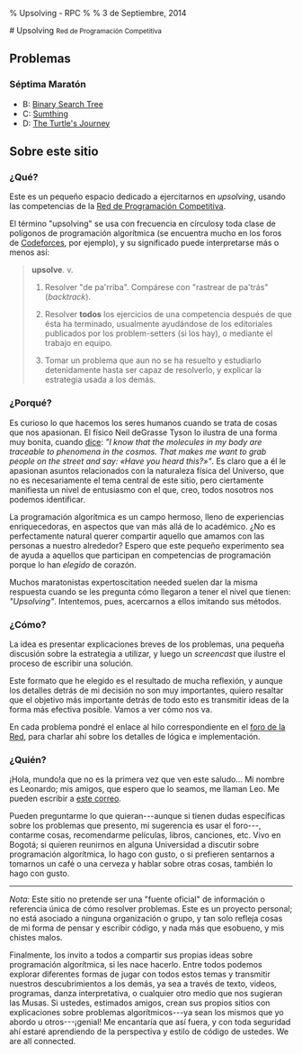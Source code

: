 % Upsolving - RPC
%
% 3 de Septiembre, 2014

<div class="jumbotron">
# Upsolving <small>Red de Programación Competitiva</small>
</div>

## Problemas

### Séptima Maratón

* B: [Binary Search Tree](binary-search-tree/)
* C: [Sumthing](sumthing/)
* D: [The Turtle's Journey](the-turtles-journey/)

## Sobre este sitio

### ¿Qué?

Este es un pequeño espacio dedicado a ejercitarnos en *upsolving*, usando las
competencias de la [Red de Programación
Competitiva](http://redprogramacioncompetitiva.org/).

El término "upsolving" se usa con frecuencia en círculos<span n>y toda clase
de polígonos</span> de programación algorítmica (se encuentra mucho en los
foros de [Codeforces](http://codeforces.com/), por ejemplo), y su significado
puede interpretarse más o menos así:

> **upsolve**. v.
>
> 1. Resolver "de pa'rriba". Compárese con "rastrear de pa'trás" (*backtrack*).
>
> 2. Resolver **todos** los ejercicios de una competencia después de que ésta ha
>    terminado, usualmente ayudándose de los editoriales publicados por los
>    problem-setters (si los hay), o mediante el trabajo en equipo.
>
> 3. Tomar un problema que aun no se ha resuelto y estudiarlo detenidamente
>    hasta ser capaz de resolverlo, y explicar la estrategia usada a los demás.


### ¿Porqué?

Es curioso lo que hacemos los seres humanos cuando se trata de cosas que nos
apasionan. El físico Neil deGrasse Tyson lo ilustra de una forma muy bonita,
cuando [dice](https://www.youtube.com/watch?v=XGK84Poeynk): *"I know that the
molecules in my body are traceable to phenomena in the cosmos. That makes me
want to grab people on the street and say: «Have you heard this?»"*. Es claro
que a él le apasionan asuntos relacionados con la naturaleza física del
Universo, que no es necesariamente el tema central de este sitio, pero
ciertamente manifiesta un nivel de entusiasmo con el que, creo, todos nosotros
nos podemos identificar.

La programación algorítmica es un campo hermoso, lleno de experiencias
enriquecedoras, en aspectos que van más allá de lo académico. ¿No es
perfectamente natural querer compartir aquello que amamos con las personas
a nuestro alrededor? Espero que este pequeño experimento sea de ayuda
a aquellos que participan en competencias de programación porque lo han
*elegido* de corazón.

Muchos maratonistas expertos<span n>citation needed</span> suelen dar la misma
respuesta cuando se les pregunta cómo llegaron a tener el nivel que tienen:
*"Upsolving"*. Intentemos, pues, acercarnos a ellos imitando sus métodos.

### ¿Cómo?

La idea es presentar explicaciones breves de los problemas, una pequeña
discusión sobre la estrategia a utilizar, y luego un *screencast* que ilustre
el proceso de escribir una solución.

Este formato que he elegido es el resultado de mucha reflexión, y aunque los
detalles detrás de mi decisión no son muy importantes, quiero resaltar que el
objetivo más importante detrás de todo esto es transmitir ideas de la forma
más efectiva posible. Vamos a ver cómo nos va.

En cada problema pondré el enlace al hilo correspondiente en el [foro de la
Red](http://redprogramacioncompetitiva.com/forum/), para charlar ahí sobre los
detalles de lógica e implementación.

### ¿Quién?

¡Hola, mundo!<span n>a que no es la primera vez que ven este
saludo...</span> Mi nombre es Leonardo; mis amigos, que espero que lo seamos,
me llaman Leo. Me pueden escribir a [este
correo](mailto:leonardo+upsolving@diptongonante.com).

Pueden preguntarme lo que quieran---aunque si tienen dudas específicas sobre
los problemas que presento, mi sugerencia es usar el foro---, contarme cosas,
recomendarme películas, libros, canciones, etc. Vivo en Bogotá; si quieren
reunirnos en alguna Universidad a discutir sobre programación algorítmica, lo
hago con gusto, o si prefieren sentarnos a tomarnos un café o una cerveza
y hablar sobre otras cosas, también lo hago con gusto.

- - -

*Nota:* Este sitio no pretende ser una "fuente oficial" de información
o referencia única de cómo resolver problemas. Este es un proyecto personal;
no está asociado a ninguna organización o grupo, y tan solo refleja cosas de
mi forma de pensar y escribir código, y nada más que eso<span n>bueno, y mis
chistes malos</span>.

Finalmente, los invito a todos a compartir sus propias ideas sobre
programación algorítmica, si les nace hacerlo. Entre todos podemos explorar
diferentes formas de jugar con todos estos temas y transmitir nuestros
descubrimientos a los demás, ya sea a través de texto, videos, programas,
danza interpretativa, o cualquier otro medio que nos sugieran las Musas. Si
ustedes, estimados amigos, crean sus propios sitios con explicaciones sobre
problemas algorítmicos---ya sean los mismos que yo abordo u otros---¡genial!
Me encantaría que así fuera, y con toda seguridad ahí estaré aprendiendo de la
perspectiva y estilo de código de ustedes. We are all connected.
